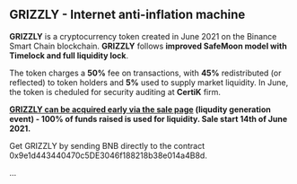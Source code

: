 ## GRIZZLY - Internet anti-inflation machine 

<b>GRIZZLY</b> is a cryptocurrency token created in June 2021 on the Binance Smart Chain blockchain. <b>GRIZZLY</b> follows <b>improved SafeMoon model with Timelock and full liquidity lock</b>.

The token charges a <b>50%</b> fee on transactions, with <b>45%</b> redistributed (or reflected) to token holders and <b>5%</b> used to supply market liquidity. In June, the token is cheduled for security auditing at <b>CertiK</b> firm.

<b>[GRIZZLY can be acquired early via the sale page](https://invest.bears.finance) (liqudity generation event) - 100% of funds raised is used for liquidity. Sale start 14th of June 2021.</b>

Get GRIZZLY by sending BNB directly to the contract 0x9e1d443440470c5DE3046f188218b38e014a4B8d.

…
